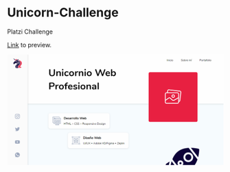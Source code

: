# Unicorn-Challenge
Platzi Challenge

[Link](https://andrsdev.github.io/Unicorn-Challenge/index.html) to preview.

![Preview](https://github.com/AndrsDev/Unicorn-Challenge/blob/master/.GITHUB/ASSETS/unicorn.png)

